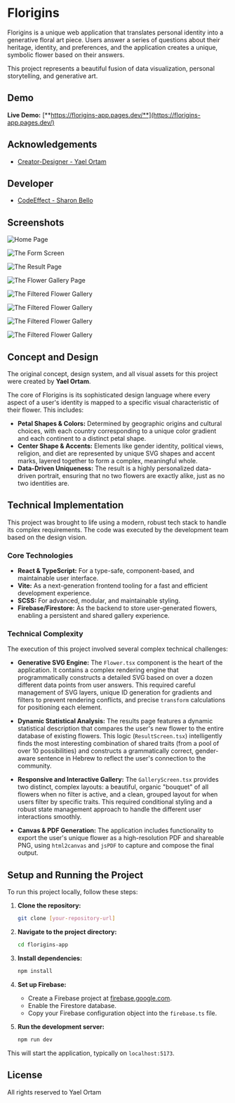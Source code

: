 
# Florigins

Florigins is a unique web application that translates personal identity into a generative floral art piece. Users answer a series of questions about their heritage, identity, and preferences, and the application creates a unique, symbolic flower based on their answers.

This project represents a beautiful fusion of data visualization, personal storytelling, and generative art.

## Demo

**Live Demo:** [**https://florigins-app.pages.dev/**](https://florigins-app.pages.dev/)

## Acknowledgements

- [Creator-Designer - Yael Ortam](https://l.facebook.com/l.php?u=https%3A%2F%2Fwww.instagram.com%2FYael_ortman%2F%3Ffbclid%3DIwZXh0bgNhZW0CMTAAYnJpZBEwOHdDMjNabHBYOTJWa1lHTQEexUdsnr5vB1dU4c6G-2iJQWb80k4LMYGzG7xsi8WEjw3ne21RA5XXbqAhDWA_aem_mFXQ1NzMTFa3xdTBdY3aUw&h=AT0RyuD2DmPzrIixpwG6fdTs3mo2AE-xxn_fnH1NCmyS1TmaAgHX53_hm7E9z8S2Osw3gT-dqpAOqCvo4A1q1B3luChznkb-TGGd2iAaDJU22mH57whyMYEI3hAP0_H9dvHDLTW8YAv96AD9TF8)

## Developer

- [CodeEffect - Sharon Bello](https://www.linkedin.com/in/sharon-bello-tech/)

## Screenshots

![Home Page](https://res.cloudinary.com/primap/image/upload/v1751227611/Florigins/%D7%A6%D7%99%D7%9C%D7%95%D7%9D_%D7%9E%D7%A1%D7%9A_2025-06-29_225308_vgymbu.png)

![The Form Screen](https://res.cloudinary.com/primap/image/upload/v1751227614/Florigins/%D7%A6%D7%99%D7%9C%D7%95%D7%9D_%D7%9E%D7%A1%D7%9A_2025-06-29_225450_wjkl7r.png)

![The Result Page](https://res.cloudinary.com/primap/image/upload/v1751227613/Florigins/%D7%A6%D7%99%D7%9C%D7%95%D7%9D_%D7%9E%D7%A1%D7%9A_2025-06-29_225508_mctnti.png)

![The Flower Gallery Page](https://res.cloudinary.com/primap/image/upload/v1751227615/Florigins/%D7%A6%D7%99%D7%9C%D7%95%D7%9D_%D7%9E%D7%A1%D7%9A_2025-06-29_225518_h6ybej.png)

![The Filtered Flower Gallery](https://res.cloudinary.com/primap/image/upload/v1751227621/Florigins/%D7%A6%D7%99%D7%9C%D7%95%D7%9D_%D7%9E%D7%A1%D7%9A_2025-06-29_225617_p1bmqx.png)

![The Filtered Flower Gallery](https://res.cloudinary.com/primap/image/upload/v1751227617/Florigins/%D7%A6%D7%99%D7%9C%D7%95%D7%9D_%D7%9E%D7%A1%D7%9A_2025-06-29_225540_hsgxc8.png)

![The Filtered Flower Gallery](https://res.cloudinary.com/primap/image/upload/v1751227616/Florigins/%D7%A6%D7%99%D7%9C%D7%95%D7%9D_%D7%9E%D7%A1%D7%9A_2025-06-29_225556_myvk0j.png)

![The Filtered Flower Gallery](https://res.cloudinary.com/primap/image/upload/v1751227615/Florigins/%D7%A6%D7%99%D7%9C%D7%95%D7%9D_%D7%9E%D7%A1%D7%9A_2025-06-29_225606_yurju5.png)

## Concept and Design

The original concept, design system, and all visual assets for this project were created by **Yael Ortam**.

The core of Florigins is its sophisticated design language where every aspect of a user's identity is mapped to a specific visual characteristic of their flower. This includes:

- **Petal Shapes & Colors:** Determined by geographic origins and cultural choices, with each country corresponding to a unique color gradient and each continent to a distinct petal shape.
- **Center Shape & Accents:** Elements like gender identity, political views, religion, and diet are represented by unique SVG shapes and accent marks, layered together to form a complex, meaningful whole.
- **Data-Driven Uniqueness:** The result is a highly personalized data-driven portrait, ensuring that no two flowers are exactly alike, just as no two identities are.

## Technical Implementation

This project was brought to life using a modern, robust tech stack to handle its complex requirements. The code was executed by the development team based on the design vision.

### Core Technologies

- **React & TypeScript:** For a type-safe, component-based, and maintainable user interface.
- **Vite:** As a next-generation frontend tooling for a fast and efficient development experience.
- **SCSS:** For advanced, modular, and maintainable styling.
- **Firebase/Firestore:** As the backend to store user-generated flowers, enabling a persistent and shared gallery experience.

### Technical Complexity

The execution of this project involved several complex technical challenges:

- **Generative SVG Engine:** The `Flower.tsx` component is the heart of the application. It contains a complex rendering engine that programmatically constructs a detailed SVG based on over a dozen different data points from user answers. This required careful management of SVG layers, unique ID generation for gradients and filters to prevent rendering conflicts, and precise `transform` calculations for positioning each element.

- **Dynamic Statistical Analysis:** The results page features a dynamic statistical description that compares the user's new flower to the entire database of existing flowers. This logic (`ResultScreen.tsx`) intelligently finds the most interesting combination of shared traits (from a pool of over 10 possibilities) and constructs a grammatically correct, gender-aware sentence in Hebrew to reflect the user's connection to the community.

- **Responsive and Interactive Gallery:** The `GalleryScreen.tsx` provides two distinct, complex layouts: a beautiful, organic "bouquet" of all flowers when no filter is active, and a clean, grouped layout for when users filter by specific traits. This required conditional styling and a robust state management approach to handle the different user interactions smoothly.

- **Canvas & PDF Generation:** The application includes functionality to export the user's unique flower as a high-resolution PDF and shareable PNG, using `html2canvas` and `jsPDF` to capture and compose the final output.

## Setup and Running the Project

To run this project locally, follow these steps:

1. **Clone the repository:**

    ```bash
    git clone [your-repository-url]
    ```

2. **Navigate to the project directory:**

    ```bash
    cd florigins-app
    ```

3. **Install dependencies:**

    ```bash
    npm install
    ```

4. **Set up Firebase:**
    - Create a Firebase project at [firebase.google.com](https://firebase.google.com/).
    - Enable the Firestore database.
    - Copy your Firebase configuration object into the `firebase.ts` file.
5. **Run the development server:**

    ```bash
    npm run dev
    ```

This will start the application, typically on `localhost:5173`.

## License

All rights reserved to Yael Ortam
